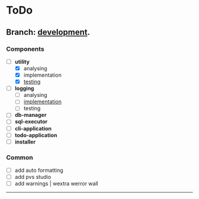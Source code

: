 # ToDo

## Branch:  [development](docs/branch-development).

### Components
- [ ] **utility**
	- [x] analysing
	- [x] implementation
	- [x] [testing](docs/testing/utility)
- [ ] **logging**
	- [ ] analysing
	- [ ] [implementation](docs/logging)
	- [ ] testing
- [ ] **db-manager**
- [ ] **sql-executor**
- [ ] **cli-application**
- [ ] **todo-application**
- [ ] **installer**

### Common
- [ ] add auto formatting
- [ ] add pvs studio 
- [ ] add warnings | wextra werror wall 

---

